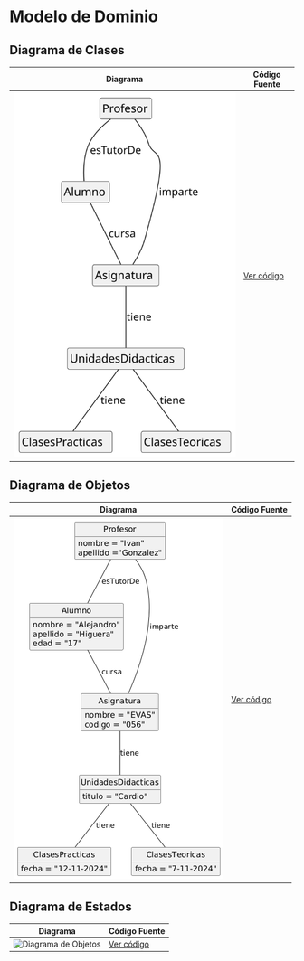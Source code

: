 # Modelo de Dominio
## Diagrama de Clases 
| Diagrama | Código Fuente |
|----------|---------------|
| ![Diagrama de Clases](https://github.com/celiabecerril/24-25-IdSw1-SDR/blob/main/Documentos/Imagenes/diagramaclases.svg)| [Ver código](https://github.com/celiabecerril/24-25-IdSw1-SDR/blob/main/Documentos/ModelosUML/evas.puml) |

## Diagrama de Objetos 
| Diagrama | Código Fuente |
|----------|---------------|
| ![Diagrama de Objetos](https://github.com/celiabecerril/24-25-IdSw1-SDR/blob/main/Documentos/Imagenes/diagramaDeObjetos.png)| [Ver código](https://github.com/celiabecerril/24-25-IdSw1-SDR/blob/main/Documentos/diagramaDeObjetos/diagramaDeObjetos.md) |

## Diagrama de Estados 
| Diagrama | Código Fuente |
|----------|---------------|
| ![Diagrama de Objetos]()| [Ver código]() |
